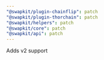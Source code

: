 ```yaml
---
"@swapkit/plugin-chainflip": patch
"@swapkit/plugin-thorchain": patch
"@swapkit/helpers": patch
"@swapkit/core": patch
"@swapkit/api": patch
---
```


Adds v2 support
